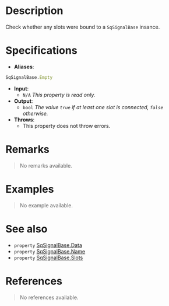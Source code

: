 # Description

Check whether any slots were bound to a `SqSignalBase` insance.

# Specifications

* **Aliases**:
```js
SqSignalBase.Empty
```

* **Input**:
	* `N/A` *This property is read only.*
* **Output**:
	* `bool` *The value `true` if at least one slot is connected, `false` otherwise.*
* **Throws**:
	* This property does not throw errors.

# Remarks

> No remarks available.

# Examples

> No example available.

# See also

* `property` [SqSignalBase.Data](Property.SqSignalBase.Data)
* `property` [SqSignalBase.Name](Property.SqSignalBase.Name)
* `property` [SqSignalBase.Slots](Property.SqSignalBase.Slots)

# References

> No references available.
